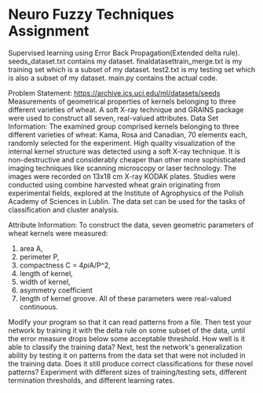 # Neuro Fuzzy Techniques Assignment
Supervised learning using Error Back Propagation(Extended delta rule).
seeds_dataset.txt contains my dataset.
finaldatasettrain_merge.txt is my training set which is a subset of my dataset.
test2.txt is my testing set which is also a subset of my dataset.
main.py contains the actual code.

Problem Statement:
https://archive.ics.uci.edu/ml/datasets/seeds
Measurements of geometrical properties of kernels belonging to three different varieties of wheat. A
soft X-ray technique and GRAINS package were used to construct all seven, real-valued attributes.
Data Set Information:
The examined group comprised kernels belonging to three different varieties of wheat: Kama,
Rosa and Canadian, 70 elements each, randomly selected for
the experiment. High quality visualization of the internal kernel structure was detected using a
soft X-ray technique. It is non-destructive and considerably cheaper than other more
sophisticated imaging techniques like scanning microscopy or laser technology. The images were
recorded on 13x18 cm X-ray KODAK plates. Studies were conducted using combine harvested
wheat grain originating from experimental fields, explored at the Institute of Agrophysics of the
Polish Academy of Sciences in Lublin.
The data set can be used for the tasks of classification and cluster analysis.

Attribute Information:
To construct the data, seven geometric parameters of wheat kernels were measured:
1. area A,
2. perimeter P,
3. compactness C = 4*pi*A/P^2,
4. length of kernel,
5. width of kernel,
6. asymmetry coefficient
7. length of kernel groove.
All of these parameters were real-valued continuous.

Modify your program so that it can read patterns from a file. Then test your network
by training it with the delta rule on some subset of the data, until the error measure
drops below some acceptable threshold. How well is it able to classify the training
data? Next, test the network&#39;s generalization ability by testing it on patterns from the
data set that were not included in the training data. Does it still produce correct
classifications for these novel patterns? Experiment with different sizes of
training/testing sets, different termination thresholds, and different learning rates.

